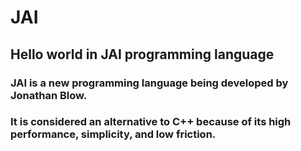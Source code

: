 # JAI
## Hello world in JAI programming language

### JAI is a new programming language being developed by Jonathan Blow.

### It is considered an alternative to C++ because of its high performance, simplicity, and low friction.